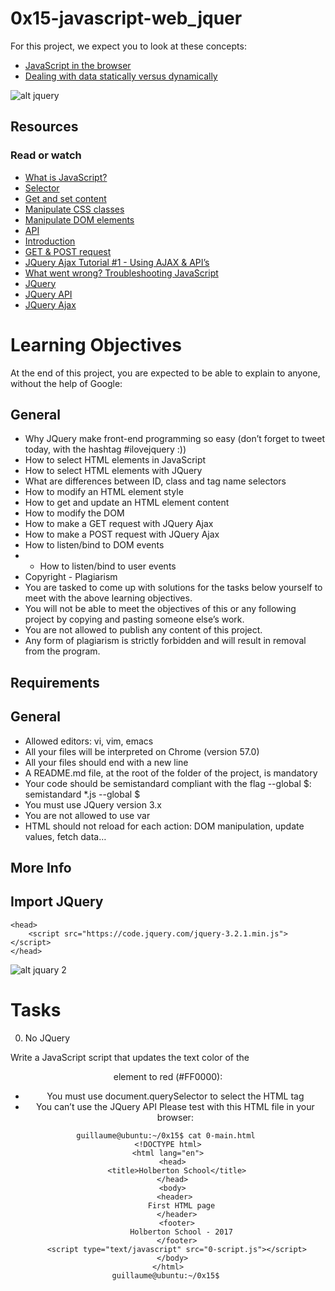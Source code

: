 # 0x15-javascript-web_jquer

For this project, we expect you to look at these concepts:
*   [JavaScript in the browser](https://intranet.alxswe.com/concepts/3)
*   [Dealing with data statically versus dynamically](https://intranet.alxswe.com/concepts/35)

![alt jquery](https://s3.amazonaws.com/intranet-projects-files/holbertonschool-higher-level_programming+/305/4724718.jpg)

## Resources
### Read or watch

*   [What is JavaScript?](https://intranet.alxswe.com/rltoken/NJ5XM_fzjlBKERHTkdF-uA)
*   [Selector](https://intranet.alxswe.com/rltoken/wsnVUxEcAzzlCx6ES1qc7g)
*   [Get and set content](https://intranet.alxswe.com/rltoken/rwtc96sn2_LHToBAd0MIhQ)
*   [Manipulate CSS classes](https://intranet.alxswe.com/rltoken/IcM5kKVzssU0ibdUo-2gKQ)
*   [Manipulate DOM elements](https://intranet.alxswe.com/rltoken/ve8UKsZLVw2t27PtWscZfQ)
*   [API](https://intranet.alxswe.com/rltoken/vKc7XmiHG7HIh3N0Kl_VQw)
*   [Introduction](https://intranet.alxswe.com/rltoken/QiUwuS_9TXE49D5IVL-ocg)
*   [GET & POST request](https://intranet.alxswe.com/rltoken/Mbe7uoy0iMAfTVs2Tn4Pzg)
*   [JQuery Ajax Tutorial #1 - Using AJAX & API’s](https://intranet.alxswe.com/rltoken/gMwyXisSLu-kZicmGA0-LQ)
*   [What went wrong? Troubleshooting JavaScript](https://intranet.alxswe.com/rltoken/4eYyJr72PO-cohImk93M3w)
*   [JQuery](https://intranet.alxswe.com/rltoken/HnjBq6jf84S9S-C15Qi0vw)
*   [JQuery API](https://intranet.alxswe.com/rltoken/jvibhq-8VEdQHNUWKTCI7w)
*   [JQuery Ajax](https://intranet.alxswe.com/rltoken/rBZyrXxuRuISDfPBzO9Y7Q)

# Learning Objectives

At the end of this project, you are expected to be able to explain to anyone, without the help of Google:

## General
*   Why JQuery make front-end programming so easy (don’t forget to tweet today, with the hashtag #ilovejquery :))
*   How to select HTML elements in JavaScript
*   How to select HTML elements with JQuery
*   What are differences between ID, class and tag name selectors
*   How to modify an HTML element style
*   How to get and update an HTML element content
*   How to modify the DOM
*   How to make a GET request with JQuery Ajax
*   How to make a POST request with JQuery Ajax
*   How to listen/bind to DOM events
*   - How to listen/bind to user events
*   Copyright - Plagiarism
*   You are tasked to come up with solutions for the tasks below yourself to meet with the above learning objectives.
*   You will not be able to meet the objectives of this or any following project by copying and pasting someone else’s work.
*   You are not allowed to publish any content of this project.
*   Any form of plagiarism is strictly forbidden and will result in removal from the program.

## Requirements
## General
*   Allowed editors: vi, vim, emacs
*   All your files will be interpreted on Chrome (version 57.0)
*   All your files should end with a new line
*   A README.md file, at the root of the folder of the project, is mandatory
*   Your code should be semistandard compliant with the flag --global $: semistandard *.js --global $
*   You must use JQuery version 3.x
*   You are not allowed to use var
*   HTML should not reload for each action: DOM manipulation, update values, fetch data…

## More Info
## Import JQuery
```
<head>
    <script src="https://code.jquery.com/jquery-3.2.1.min.js"></script>
</head>
```
![alt jquary 2](https://s3.amazonaws.com/intranet-projects-files/holbertonschool-higher-level_programming+/305/1f1ihd.jpg)

# Tasks

0. No JQuery

Write a JavaScript script that updates the text color of the <header> element to red (#FF0000):

*   You must use document.querySelector to select the HTML tag
*   You can’t use the JQuery API
Please test with this HTML file in your browser:
```
guillaume@ubuntu:~/0x15$ cat 0-main.html 
<!DOCTYPE html>
<html lang="en">
  <head>
    <title>Holberton School</title>
  </head>
  <body>
    <header> 
      First HTML page
    </header>
    <footer>
      Holberton School - 2017
    </footer>
    <script type="text/javascript" src="0-script.js"></script>
  </body>
</html>
guillaume@ubuntu:~/0x15$ 
```